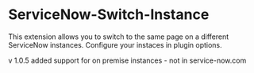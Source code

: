 # ServiceNow-Switch-Instance
This extension allows you to switch to the same page on a different ServiceNow instances. Configure your instaces in plugin options.

v 1.0.5 
added support for on premise instances - not in service-now.com  